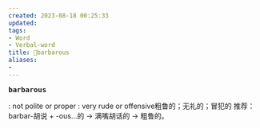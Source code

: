 ```yaml
---
created: 2023-08-18 00:25:33
updated: 
tags: 
- Word
- Verbal-word
title: 🚩barbarous
aliases:
- 
---
```


<pre><strong>barbarous</strong></pre>
: not polite or proper : very rude or offensive粗鲁的；无礼的；冒犯的
推荐：barbar-胡说 + -ous...的 → 满嘴胡话的 → 粗鲁的。